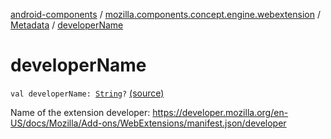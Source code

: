 [android-components](../../index.md) / [mozilla.components.concept.engine.webextension](../index.md) / [Metadata](index.md) / [developerName](./developer-name.md)

# developerName

`val developerName: `[`String`](https://kotlinlang.org/api/latest/jvm/stdlib/kotlin/-string/index.html)`?` [(source)](https://github.com/mozilla-mobile/android-components/blob/master/components/concept/engine/src/main/java/mozilla/components/concept/engine/webextension/WebExtension.kt#L352)

Name of the extension developer:
https://developer.mozilla.org/en-US/docs/Mozilla/Add-ons/WebExtensions/manifest.json/developer

